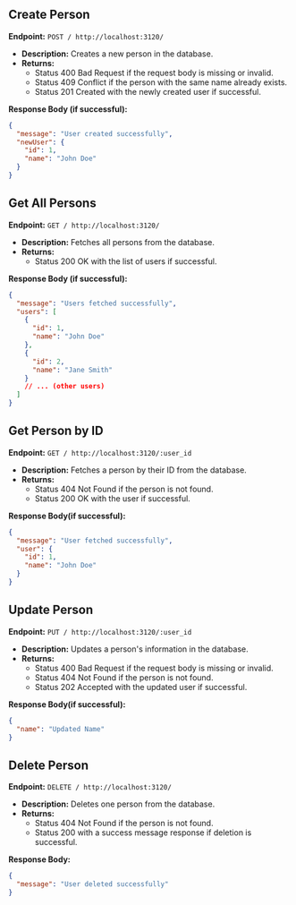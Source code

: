 ## Create Person

**Endpoint:** `POST / http://localhost:3120/`

- **Description:**  Creates a new person in the database.
- **Returns:** 
  - Status 400 Bad Request if the request body is missing or invalid.
  - Status 409 Conflict if the person with the same name already exists.
  - Status 201 Created with the newly created user if successful.

**Response Body (if successful):**
```json
{
  "message": "User created successfully",
  "newUser": {
    "id": 1,
    "name": "John Doe"
  }
}

```
## Get All Persons

**Endpoint:** `GET / http://localhost:3120/`

- **Description:** Fetches all persons from the database.
- **Returns:** 
  - Status 200 OK with the list of users if successful.

**Response Body (if successful):**
```json
{
  "message": "Users fetched successfully",
  "users": [
    {
      "id": 1,
      "name": "John Doe"
    },
    {
      "id": 2,
      "name": "Jane Smith"
    }
    // ... (other users)
  ]
}

```

## Get Person by ID

**Endpoint:** `GET / http://localhost:3120/:user_id`

- **Description:** Fetches a person by their ID from the database.
- **Returns:** 
  - Status 404 Not Found if the person is not found.
  - Status 200 OK with the user if successful.

**Response Body(if successful):**
```json
{
  "message": "User fetched successfully",
  "user": {
    "id": 1,
    "name": "John Doe"
  }
}

```

## Update Person

**Endpoint:** `PUT / http://localhost:3120/:user_id`

- **Description:** Updates a person's information in the database.
- **Returns:** 
  - Status 400 Bad Request if the request body is missing or invalid.
  - Status 404 Not Found if the person is not found.
  - Status 202 Accepted with the updated user if successful.

**Response Body(if successful):**
```json
{
  "name": "Updated Name"
}

```


## Delete Person

**Endpoint:** `DELETE / http://localhost:3120/`

- **Description:** Deletes one person from the database.
- **Returns:** 
  - Status 404 Not Found if the person is not found.
  - Status 200 with a success message response if deletion is successful.

**Response Body:**
```json
{
  "message": "User deleted successfully"
}
```